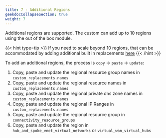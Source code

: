 ```yaml
---
title: 7 - Additional Regions
geekdocCollapseSection: true
weight: 7
---
```


Additional regions are supported. The custom can add up to 10 regions using the out of the box module.

{{< hint type=tip >}}
If you need to scale beyond 10 regions, that can be accommodated by adding additional built in replacements [here](https://github.com/Azure/alz-terraform-accelerator/blob/cf0b37351cd4f2dde9d2cf20642d76bacadf923c/templates/platform_landing_zone/locals.config.tf#L2)
{{< /hint >}}

To add an additional regions, the process is `copy` -> `paste` -> `update`:

1. Copy, paste and update the regional resource group names in `custom_replacements.names`
1. Copy, paste and update the regional resource names in `custom_replacements.names`
1. Copy, paste and update the regional private dns zone names in `custom_replacements.names`
1. Copy, paste and update the regional IP Ranges in `custom_replacements.names`
1. Copy, paste and update the regional resource group in `connectivity_resource_groups`
1. Copy, paste and update the region in `hub_and_spoke_vnet_virtual_networks` or `virtual_wan_virtual_hubs`
